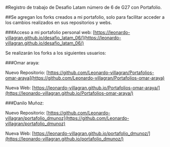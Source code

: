 #Registro de trabajo de Desafio Latam número de 6 de G27 con Portafolio.

##Se agregan los forks creados a mi portafolio, solo para facilitar acceder a los cambios realizados en sus repositorios y webs.

###Acceso a mi portafolio personal web: [https://leonardo-villagran.github.io/desafio_latam_06/](https://leonardo-villagran.github.io/desafio_latam_06/)

Se realizarán los forks a los siguientes usuarios:

###Omar araya:

Nuevo Repositorio: [https://github.com/Leonardo-villagran/Portafolios-omar-araya](https://github.com/Leonardo-villagran/Portafolios-omar-araya)

Nueva Web: [https://leonardo-villagran.github.io/Portafolios-omar-araya/](https://leonardo-villagran.github.io/Portafolios-omar-araya/)

###Danilo Muñoz:

Nuevo Repositorio: [https://github.com/Leonardo-villagran/portafolio_dmunoz](https://github.com/Leonardo-villagran/portafolio_dmunoz)

Nueva Web: [https://leonardo-villagran.github.io/portafolio_dmunoz/](https://leonardo-villagran.github.io/portafolio_dmunoz/)
